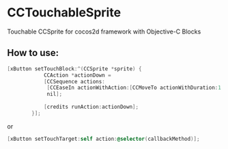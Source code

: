 CCTouchableSprite
=================

Touchable CCSprite for cocos2d framework with Objective-C Blocks

## How to use:

``` objective-c
[xButton setTouchBlock:^(CCSprite *sprite) {
            CCAction *actionDown =
            [CCSequence actions:
             [CCEaseIn actionWithAction:[CCMoveTo actionWithDuration:1 position:ccp(0, 0)] rate:3],
             nil];
            
            [credits runAction:actionDown];
        }];
```

or

``` objective-c
[xButton setTouchTarget:self action:@selector(callbackMethod)];
```